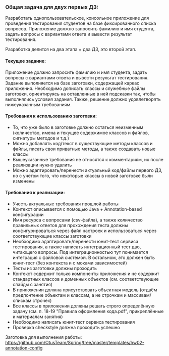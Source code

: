 ### Общая задача для двух первых ДЗ:
Разработать однопользовательское, консольное приложение для проведения тестирования студентов на базе фиксированного списка вопросов. Приложение должно запросить фамилию и имя студента, задать вопросы с вариантами ответа и вывести результат тестирования.

Разработка делится на два этапа = два ДЗ, это второй этап.

#### Текущее задание:
Приложение должно запросить фамилию и имя студента, задать вопросы с вариантами ответа и вывести результат тестирования. Задание выполняется на базе заготовки, содержащей каркас приложения. Необходимо дописать классы и служебные файлы заготовки, ориентируясь на оставленные в ней подсказки так, чтобы выполнялись условия задания. Также, решение должно удовлетворять нижеуказанным требованиям.

#### Требования к использованию заготовки:
* То, что уже было в заготовке должно остаться неизменным (количество, имена и текущее содержимое классов и файлов, сигнатуры методов и т.д.)
* Можно добавлять код/текст в существующие методы классов и файлы, писать свои приватные методы, а также создавать новые классы
* Вышеуказанные требования не относятся к комментариям, их после реализации нужно удалить
* Можно адаптировать/перенести актуальный код/файлы первого ДЗ, но с учетом того, что некоторые классы в новой заготовке были изменены

#### Требования к реализации:
* Учесть актуальные требования прошлой работы
* Контекст описывается с помощью Java + Annotation-based конфигурации 
* Имя ресурса с вопросами (csv-файла), а также количество правильных ответов для прохождения теста должны конфигурироваться через файл настроек и использоваться через соответствующие классы заготовки
* Необходимо адаптировать/перенести юнит-тест сервиса тестирования, а также написать интеграционный тест дао, читающего вопросы. Под интеграционностью тут понимается интеграция с файловой системой. В остальном, это должен быть юнит-тест (без контекста и с моками зависимостей)
* Тесты из заготовки должны проходить
* Контекст содержит только компоненты приложения и не содержит стандартных классов и доменных объектов (см. соответствующие слайды с занятия)
* В приложении должна присутствовать объектная модель (отдаём предпочтение объектам и классам, а не строчкам и массивам/спискам строчек)
* Все классы в приложении должны решать строго определённую задачу (см. п. 18-19 "Правила оформления кода.pdf", прикреплённые к материалам занятия)
* Необходимо написать юнит-тест сервиса тестирования
* Проверка checkstyle должна проходить успешно

Заготовка для выполнения работы: https://github.com/OtusTeam/Spring/tree/master/templates/hw02-annotation-config

